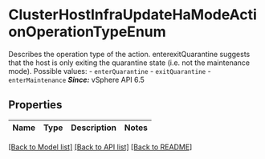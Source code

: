 # ClusterHostInfraUpdateHaModeActionOperationTypeEnum

Describes the operation type of the action.  enterexitQuarantine suggests that the host is only exiting the quarantine state (i.e. not the maintenance mode).  Possible values: - `enterQuarantine` - `exitQuarantine` - `enterMaintenance`  ***Since:*** vSphere API 6.5 

## Properties
Name | Type | Description | Notes
------------ | ------------- | ------------- | -------------

[[Back to Model list]](../README.md#documentation-for-models) [[Back to API list]](../README.md#documentation-for-api-endpoints) [[Back to README]](../README.md)


